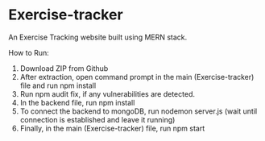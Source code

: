 # Exercise-tracker
An Exercise Tracking website built using MERN stack.

How to Run:
1. Download ZIP from Github
2. After extraction, open command prompt in the main (Exercise-tracker) file and run npm install
3. Run npm audit fix, if any vulnerabilities are detected.
4. In the backend file, run npm install
5. To connect the backend to mongoDB, run nodemon server.js (wait until connection is established and leave it running)
6. Finally, in the main (Exercise-tracker) file, run npm start


